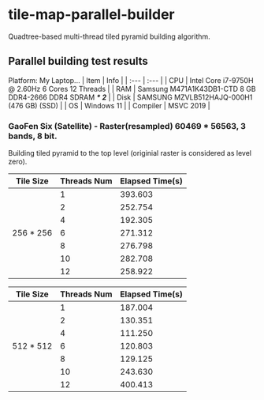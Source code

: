 # tile-map-parallel-builder

Quadtree-based multi-thread tiled pyramid building algorithm.

## Parallel building test results

Platform: My Laptop...
| Item | Info |
| :--- | :--- |
| CPU | Intel Core i7-9750H @ 2.60Hz 6 Cores 12 Threads |
| RAM | Samsung M471A1K43DB1-CTD 8 GB DDR4-2666 DDR4 SDRAM ___* 2___ |
| Disk | SAMSUNG MZVLB512HAJQ-000H1 (476 GB) (SSD) |
| OS | Windows 11 |
| Compiler | MSVC 2019 |


### GaoFen Six (Satellite) - Raster(resampled) 60469 * 56563, 3 bands, 8 bit.
Building tiled pyramid to the top level (originial raster is considered as level zero).

| Tile Size | Threads Num | Elapsed Time(s) |
| --------- | ----------- | ------------ |
|           |   1         | 393.603      |
|           |   2         | 252.754      | 
|           |   4         | 192.305      | 
| 256 * 256 |   6         | 271.312      | 
|           |   8         | 276.798      | 
|           |   10        | 282.708      | 
|           |   12        | 258.922      | 


| Tile Size | Threads Num | Elapsed Time(s) |
| --------- | ----------- | ------------ |
|           |   1         | 187.004      |
|           |   2         | 130.351      | 
|           |   4         | 111.250      | 
| 512 * 512 |   6         | 120.803      | 
|           |   8         | 129.125      | 
|           |   10        | 243.630      | 
|           |   12        | 400.413      | 
